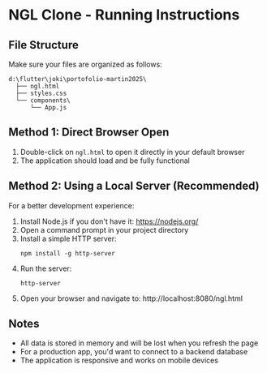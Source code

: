 # NGL Clone - Running Instructions

## File Structure
Make sure your files are organized as follows:
```
d:\flutter\joki\portofolio-martin2025\
  ├── ngl.html
  ├── styles.css
  └── components\
      └── App.js
```

## Method 1: Direct Browser Open
1. Double-click on `ngl.html` to open it directly in your default browser
2. The application should load and be fully functional

## Method 2: Using a Local Server (Recommended)
For a better development experience:

1. Install Node.js if you don't have it: https://nodejs.org/
2. Open a command prompt in your project directory
3. Install a simple HTTP server:
   ```
   npm install -g http-server
   ```
4. Run the server:
   ```
   http-server
   ```
5. Open your browser and navigate to: http://localhost:8080/ngl.html

## Notes
- All data is stored in memory and will be lost when you refresh the page
- For a production app, you'd want to connect to a backend database
- The application is responsive and works on mobile devices
